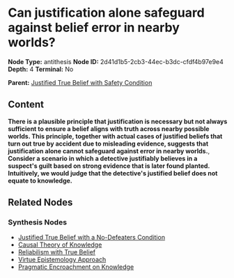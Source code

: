 # Can justification alone safeguard against belief error in nearby worlds?

**Node Type:** antithesis
**Node ID:** 2d41d1b5-2cb3-44ec-b3dc-cfdf4b97e9e4
**Depth:** 4
**Terminal:** No

**Parent:** [Justified True Belief with Safety Condition](justified-true-belief-with-safety-condition-synthesis-2fe9b5da-a806-4fff-8212-7bf5b4d8ec49.md)

## Content

**There is a plausible principle that justification is necessary but not always sufficient to ensure a belief aligns with truth across nearby possible worlds. This principle, together with actual cases of justified beliefs that turn out true by accident due to misleading evidence, suggests that justification alone cannot safeguard against error in nearby worlds.**, **Consider a scenario in which a detective justifiably believes in a suspect's guilt based on strong evidence that is later found planted. Intuitively, we would judge that the detective's justified belief does not equate to knowledge.**

## Related Nodes

### Synthesis Nodes

- [Justified True Belief with a No-Defeaters Condition](justified-true-belief-with-a-no-defeaters-condition-synthesis-235349df-b59e-46a0-9d13-734656e88776.md)
- [Causal Theory of Knowledge](causal-theory-of-knowledge-synthesis-89dd1de2-cbdb-41c0-a4ed-05e9b235e414.md)
- [Reliabilism with True Belief](reliabilism-with-true-belief-synthesis-689d4ffc-c685-4c7c-ba3e-e51c68d1541d.md)
- [Virtue Epistemology Approach](virtue-epistemology-approach-synthesis-69f2af19-3fc6-48ab-92b7-db700d5b7bf5.md)
- [Pragmatic Encroachment on Knowledge](pragmatic-encroachment-on-knowledge-synthesis-f3795ca5-3873-450c-9a89-82e8e56c5962.md)
